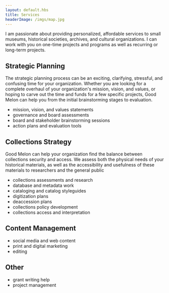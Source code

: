```yaml
--- 
layout: default.hbs
title: Services
headerImage: /imgs/map.jpg
--- 
```


I am passionate about providing personalized, affordable services to small museums, historical societies, archives, and cultural organizations. I can work with you on one-time projects and programs as well as recurring or long-term projects.

## Strategic Planning 
The strategic planning process can be an exciting, clarifying, stressful, and confusing time for your organization. Whether you are looking for a complete overhaul of your organization's mission, vision, and values, or hoping to carve out the time and funds for a few specific projects, Good Melon can help you from the initial brainstorming stages to evaluation.
- mission, vision, and values statements
- governance and board assessments
- board and stakeholder brainstorming sessions
- action plans and evaluation tools

## Collections Strategy
Good Melon can help your organization find the balance between collections security and access. We assess both the physical needs of your historical materials, as well as the accessibility and usefulness of these materials to researchers and the general public

- collections assessments and research
- database and metadata work
- cataloging and catalog styleguides
- digitization plans
- deaccession plans
- collections policy development
- collections access and interpretation

## Content Management
- social media and web content
- print and digital marketing
- editing 

## Other
- grant writing help
- project management
